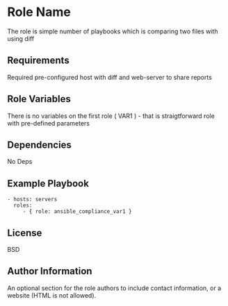 Role Name
=========

The role is simple number of playbooks which is comparing two files with using diff

Requirements
------------

Required pre-configured host with diff and web-server to share reports

Role Variables
--------------
There is no variables on the first role ( VAR1 ) - that is straigtforward role with pre-defined parameters

Dependencies
------------

No Deps

Example Playbook
----------------

    - hosts: servers
      roles:
         - { role: ansible_compliance_var1 }

License
-------

BSD

Author Information
------------------

An optional section for the role authors to include contact information, or a website (HTML is not allowed).
